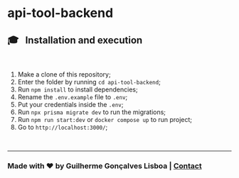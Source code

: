 # api-tool-backend

## 🎓 &nbsp; Installation and execution

<br />

01. Make a clone of this repository;
00. Enter the folder by running `cd api-tool-backend`;
00. Run `npm install` to install dependencies;
00. Rename the `.env.example` file to `.env`;
00. Put your credentials inside the `.env`;
00. Run `npx prisma migrate dev` to run the migrations;
00. Run `npm run start:dev` or `docker compose up` to run project;
00. Go to `http://localhost:3000/`;

<br />

---

### Made with ♥ by Guilherme Gonçalves Lisboa |  [Contact](https://www.linkedin.com/in/guilhermegon%C3%A7alveslisboa/)
